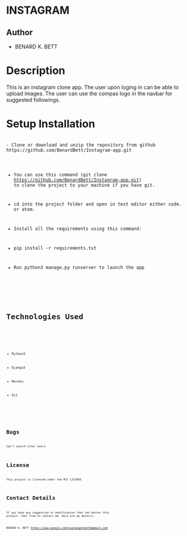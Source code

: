 # INSTAGRAM

## Author
- BENARD K. BETT

# Description
This is an instagram clone app. The user upon loging in can be able to upload images. The user can use the compas logo in the navbar for suggested followings.


# Setup Installation
<precode>
<code>
- Clone or download and unzip the repository from github https://github.com/BenardBett/Instagram-app.git

- You can use this command (git clone https://github.com/BenardBett/Instagram-app.git) to clone the project to your machine if you have git.

- cd into the project folder and open in text editor either code. or atom.

- Install all the requirements using this command:

- pip install -r requirements.txt
- Run python3 manage.py runserver to launch the app
<code>
<precode>


# Technologies Used
<precode>
<code>

- Python3

- Django3

- Heroku

- Git
<code>
<precode>


# Bugs
Can't search other users



# License
This project is licensed under the MIT LICENSE

# Contact Details
If you have any suggestion or modification that can better this project, feel free to contact me. Here are my details:

BENARD K. BETT 
https://www.google.com/kiplangatbett5@gmail.com

